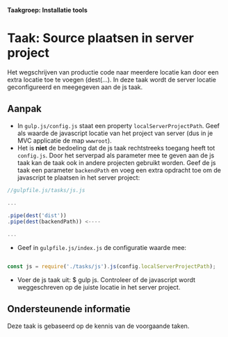 **Taakgroep: Installatie tools**

# Taak: Source plaatsen in server project

Het wegschrijven van productie code naar meerdere locatie kan door een extra locatie toe te voegen (dest(...). In deze taak wordt de server locatie geconfigureerd en meegegeven aan de js taak.

## Aanpak

-   In `gulp.js/config.js` staat een property `localServerProjectPath`. Geef als waarde de javascript locatie van het project van server (dus in je MVC applicatie de map `wwwroot`).
-   Het is **niet** de bedoeling dat de js taak rechtstreeks toegang heeft tot `config.js`. Door het serverpad als parameter mee te geven aan de js taak kan de taak ook in andere projecten gebruikt worden. Geef de js taak een parameter `backendPath` en voeg een extra opdracht toe om de javascript te plaatsen in het server project:

```javascript
//gulpfile.js/tasks/js.js

...

.pipe(dest('dist'))
.pipe(dest(backendPath)) <----  

... 
```

-   Geef in `gulpfile.js/index.js` de configuratie waarde mee:

```javascript

const js = require('./tasks/js').js(config.localServerProjectPath);  
```

-   Voer de js taak uit: $ gulp js. Controleer of de javascript wordt weggeschreven op de juiste locatie in het server project.

## Ondersteunende informatie

Deze taak is gebaseerd op de kennis van de voorgaande taken.